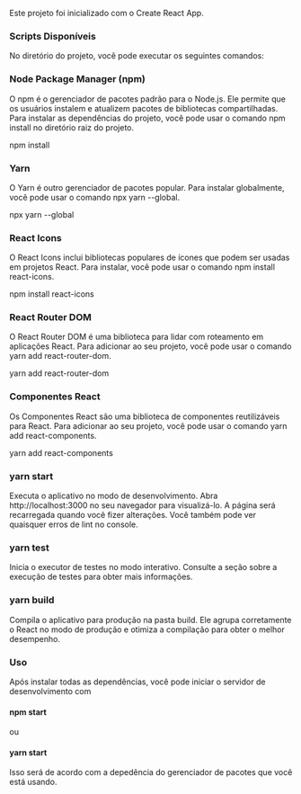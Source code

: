 Este projeto foi inicializado com o Create React App.

### Scripts Disponíveis 

No diretório do projeto, você pode executar os seguintes comandos:

### Node Package Manager (npm) 

O npm é o gerenciador de pacotes padrão para o Node.js. Ele permite que os usuários instalem e atualizem pacotes de bibliotecas compartilhadas. Para instalar as dependências do projeto, você pode usar o comando npm install no diretório raiz do projeto.

npm install

### Yarn 

O Yarn é outro gerenciador de pacotes popular. Para instalar globalmente, você pode usar o comando npx yarn --global.

npx yarn --global

### React Icons 

O React Icons inclui bibliotecas populares de ícones que podem ser usadas em projetos React. Para instalar, você pode usar o comando npm install react-icons.

npm install react-icons

### React Router DOM 

O React Router DOM é uma biblioteca para lidar com roteamento em aplicações React. Para adicionar ao seu projeto, você pode usar o comando yarn add react-router-dom.

yarn add react-router-dom

### Componentes React

Os Componentes React são uma biblioteca de componentes reutilizáveis para React. Para adicionar ao seu projeto, você pode usar o comando yarn add react-components.

yarn add react-components

### yarn start 

Executa o aplicativo no modo de desenvolvimento. Abra http://localhost:3000 no seu navegador para visualizá-lo. A página será recarregada quando você fizer alterações. Você também pode ver quaisquer erros de lint no console.

### yarn test 

Inicia o executor de testes no modo interativo. Consulte a seção sobre a execução de testes para obter mais informações.

### yarn build 

Compila o aplicativo para produção na pasta build. Ele agrupa corretamente o React no modo de produção e otimiza a compilação para obter o melhor desempenho.

### Uso 

Após instalar todas as dependências, você pode iniciar o servidor de desenvolvimento com 
#### npm start 
ou 
#### yarn start 

Isso será de acordo com a depedência do gerenciador de pacotes que você está usando.
